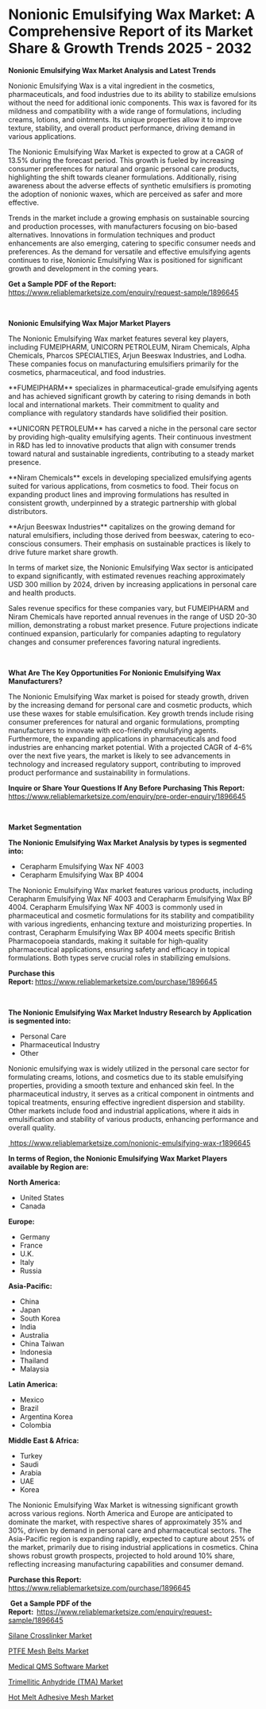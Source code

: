 <p><h1>Nonionic Emulsifying Wax Market: A Comprehensive Report of its Market Share & Growth Trends 2025 - 2032</h1></p><p><strong>Nonionic Emulsifying Wax Market Analysis and Latest Trends</strong></p>
<p><p>Nonionic Emulsifying Wax is a vital ingredient in the cosmetics, pharmaceuticals, and food industries due to its ability to stabilize emulsions without the need for additional ionic components. This wax is favored for its mildness and compatibility with a wide range of formulations, including creams, lotions, and ointments. Its unique properties allow it to improve texture, stability, and overall product performance, driving demand in various applications.</p><p>The Nonionic Emulsifying Wax Market is expected to grow at a CAGR of 13.5% during the forecast period. This growth is fueled by increasing consumer preferences for natural and organic personal care products, highlighting the shift towards cleaner formulations. Additionally, rising awareness about the adverse effects of synthetic emulsifiers is promoting the adoption of nonionic waxes, which are perceived as safer and more effective. </p><p>Trends in the market include a growing emphasis on sustainable sourcing and production processes, with manufacturers focusing on bio-based alternatives. Innovations in formulation techniques and product enhancements are also emerging, catering to specific consumer needs and preferences. As the demand for versatile and effective emulsifying agents continues to rise, Nonionic Emulsifying Wax is positioned for significant growth and development in the coming years.</p></p>
<p><strong>Get a Sample PDF of the Report:&nbsp;</strong> <a href="https://www.reliablemarketsize.com/enquiry/request-sample/1896645?utm_campaign=1898&utm_medium=2&utm_source=Github&utm_content=ia&utm_term=31012025&utm_id=nonionic-emulsifying-wax">https://www.reliablemarketsize.com/enquiry/request-sample/1896645</a></p>
<p>&nbsp;</p>
<p><strong>Nonionic Emulsifying Wax Major Market Players</strong></p>
<p><p>The Nonionic Emulsifying Wax market features several key players, including FUMEIPHARM, UNICORN PETROLEUM, Niram Chemicals, Alpha Chemicals, Pharcos SPECIALTIES, Arjun Beeswax Industries, and Lodha. These companies focus on manufacturing emulsifiers primarily for the cosmetics, pharmaceutical, and food industries.</p><p>**FUMEIPHARM** specializes in pharmaceutical-grade emulsifying agents and has achieved significant growth by catering to rising demands in both local and international markets. Their commitment to quality and compliance with regulatory standards have solidified their position.</p><p>**UNICORN PETROLEUM** has carved a niche in the personal care sector by providing high-quality emulsifying agents. Their continuous investment in R&D has led to innovative products that align with consumer trends toward natural and sustainable ingredients, contributing to a steady market presence.</p><p>**Niram Chemicals** excels in developing specialized emulsifying agents suited for various applications, from cosmetics to food. Their focus on expanding product lines and improving formulations has resulted in consistent growth, underpinned by a strategic partnership with global distributors.</p><p>**Arjun Beeswax Industries** capitalizes on the growing demand for natural emulsifiers, including those derived from beeswax, catering to eco-conscious consumers. Their emphasis on sustainable practices is likely to drive future market share growth.</p><p>In terms of market size, the Nonionic Emulsifying Wax sector is anticipated to expand significantly, with estimated revenues reaching approximately USD 300 million by 2024, driven by increasing applications in personal care and health products.</p><p>Sales revenue specifics for these companies vary, but FUMEIPHARM and Niram Chemicals have reported annual revenues in the range of USD 20-30 million, demonstrating a robust market presence. Future projections indicate continued expansion, particularly for companies adapting to regulatory changes and consumer preferences favoring natural ingredients.</p></p>
<p>&nbsp;</p>
<p><strong>What Are The Key Opportunities For Nonionic Emulsifying Wax Manufacturers?</strong></p>
<p><p>The Nonionic Emulsifying Wax market is poised for steady growth, driven by the increasing demand for personal care and cosmetic products, which use these waxes for stable emulsification. Key growth trends include rising consumer preferences for natural and organic formulations, prompting manufacturers to innovate with eco-friendly emulsifying agents. Furthermore, the expanding applications in pharmaceuticals and food industries are enhancing market potential. With a projected CAGR of 4-6% over the next five years, the market is likely to see advancements in technology and increased regulatory support, contributing to improved product performance and sustainability in formulations.</p></p>
<p><strong>Inquire or Share Your Questions If Any Before Purchasing This Report:</strong> <a href="https://www.reliablemarketsize.com/enquiry/pre-order-enquiry/1896645?utm_campaign=1898&utm_medium=2&utm_source=Github&utm_content=ia&utm_term=31012025&utm_id=nonionic-emulsifying-wax">https://www.reliablemarketsize.com/enquiry/pre-order-enquiry/1896645</a></p>
<p>&nbsp;</p>
<p><strong>Market Segmentation</strong></p>
<p><strong>The Nonionic Emulsifying Wax Market Analysis by types is segmented into:</strong></p>
<p><ul><li>Cerapharm Emulsifying Wax NF 4003</li><li>Cerapharm Emulsifying Wax BP 4004</li></ul></p>
<p><p>The Nonionic Emulsifying Wax market features various products, including Cerapharm Emulsifying Wax NF 4003 and Cerapharm Emulsifying Wax BP 4004. Cerapharm Emulsifying Wax NF 4003 is commonly used in pharmaceutical and cosmetic formulations for its stability and compatibility with various ingredients, enhancing texture and moisturizing properties. In contrast, Cerapharm Emulsifying Wax BP 4004 meets specific British Pharmacopoeia standards, making it suitable for high-quality pharmaceutical applications, ensuring safety and efficacy in topical formulations. Both types serve crucial roles in stabilizing emulsions.</p></p>
<p><strong>Purchase this Report:&nbsp;</strong><a href="https://www.reliablemarketsize.com/purchase/1896645?utm_campaign=1898&utm_medium=2&utm_source=Github&utm_content=ia&utm_term=31012025&utm_id=nonionic-emulsifying-wax">https://www.reliablemarketsize.com/purchase/1896645</a></p>
<p>&nbsp;</p>
<p><strong>The Nonionic Emulsifying Wax Market Industry Research by Application is segmented into:</strong></p>
<p><ul><li>Personal Care</li><li>Pharmaceutical Industry</li><li>Other</li></ul></p>
<p><p>Nonionic emulsifying wax is widely utilized in the personal care sector for formulating creams, lotions, and cosmetics due to its stable emulsifying properties, providing a smooth texture and enhanced skin feel. In the pharmaceutical industry, it serves as a critical component in ointments and topical treatments, ensuring effective ingredient dispersion and stability. Other markets include food and industrial applications, where it aids in emulsification and stability of various products, enhancing performance and overall quality.</p></p>
<p><a href="https://www.reliablemarketsize.com/nonionic-emulsifying-wax-r1896645?utm_campaign=1898&utm_medium=2&utm_source=Github&utm_content=ia&utm_term=31012025&utm_id=nonionic-emulsifying-wax">&nbsp;https://www.reliablemarketsize.com/nonionic-emulsifying-wax-r1896645</a></p>
<p><strong>In terms of Region, the Nonionic Emulsifying Wax Market Players available by Region are:</strong></p>
<p>
    <p> <strong> North America: </strong>
        <ul>
            <li>United States</li>
            <li>Canada</li>
        </ul>
        </p> 
    <p> <strong> Europe: </strong>
        <ul>
            <li>Germany</li>
            <li>France</li>
            <li>U.K.</li>
            <li>Italy</li>
            <li>Russia</li>
        </ul>
        </p> 
    <p> <strong> Asia-Pacific: </strong>
        <ul>
            <li>China</li>
            <li>Japan</li>
            <li>South Korea</li>
            <li>India</li>
            <li>Australia</li>
            <li>China Taiwan</li>
            <li>Indonesia</li>
            <li>Thailand</li>
            <li>Malaysia</li>
        </ul>
        </p> 
    <p> <strong> Latin America: </strong>
        <ul>
            <li>Mexico</li>
            <li>Brazil</li>
            <li>Argentina Korea</li>
            <li>Colombia</li>
        </ul>
        </p> 
    <p> <strong> Middle East & Africa: </strong>
        <ul>
            <li>Turkey</li>
            <li>Saudi</li>
            <li>Arabia</li>
            <li>UAE</li>
            <li>Korea</li>
        </ul>
    </p>
    </p>
<p><p>The Nonionic Emulsifying Wax Market is witnessing significant growth across various regions. North America and Europe are anticipated to dominate the market, with respective shares of approximately 35% and 30%, driven by demand in personal care and pharmaceutical sectors. The Asia-Pacific region is expanding rapidly, expected to capture about 25% of the market, primarily due to rising industrial applications in cosmetics. China shows robust growth prospects, projected to hold around 10% share, reflecting increasing manufacturing capabilities and consumer demand.</p></p>
<p><strong>Purchase this Report: </strong><a href="https://www.reliablemarketsize.com/purchase/1896645?utm_campaign=1898&utm_medium=2&utm_source=Github&utm_content=ia&utm_term=31012025&utm_id=nonionic-emulsifying-wax">https://www.reliablemarketsize.com/purchase/1896645</a></p>
<p>&nbsp;<strong>Get a Sample PDF of the Report:&nbsp;&nbsp;</strong><a href="https://www.reliablemarketsize.com/enquiry/request-sample/1896645?utm_campaign=1898&utm_medium=2&utm_source=Github&utm_content=ia&utm_term=31012025&utm_id=nonionic-emulsifying-wax">https://www.reliablemarketsize.com/enquiry/request-sample/1896645</a></p>
<p><strong></strong></p>
<p><p><a href="https://github.com/Chiragrp22/Market-Research-Report-List-7/blob/main/silane-crosslinker-market.md?utm_campaign=1898&utm_medium=2&utm_source=Github&utm_content=ia&utm_term=31012025&utm_id=nonionic-emulsifying-wax">Silane Crosslinker Market</a></p><p><a href="https://www.linkedin.com/pulse/insights-global-ptfe-mesh-belts-market-forecasted-growth-duwtc?utm_campaign=1898&utm_medium=2&utm_source=Github&utm_content=ia&utm_term=31012025&utm_id=nonionic-emulsifying-wax">PTFE Mesh Belts Market</a></p><p><a href="https://www.linkedin.com/pulse/medical-qms-software-market-size-trends-opportunities-challenges-gyurc?utm_campaign=1898&utm_medium=2&utm_source=Github&utm_content=ia&utm_term=31012025&utm_id=nonionic-emulsifying-wax">Medical QMS Software Market</a></p><p><a href="https://www.linkedin.com/pulse/trimellitic-anhydride-tma-market-size-trends-opportunities-ychke?utm_campaign=1898&utm_medium=2&utm_source=Github&utm_content=ia&utm_term=31012025&utm_id=nonionic-emulsifying-wax">Trimellitic Anhydride (TMA) Market</a></p><p><a href="https://github.com/muhjanaidu/Market-Research-Report-List-1/blob/main/hot-melt-adhesive-mesh-market.md?utm_campaign=1898&utm_medium=2&utm_source=Github&utm_content=ia&utm_term=31012025&utm_id=nonionic-emulsifying-wax">Hot Melt Adhesive Mesh Market</a></p></p>